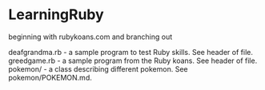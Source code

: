 LearningRuby
============

beginning with rubykoans.com and branching out

deafgrandma.rb - a sample program to test Ruby skills. See header of file.
greedgame.rb   - a sample program from the Ruby koans. See header of file.
pokemon/       - a class describing different pokemon. See pokemon/POKEMON.md.


